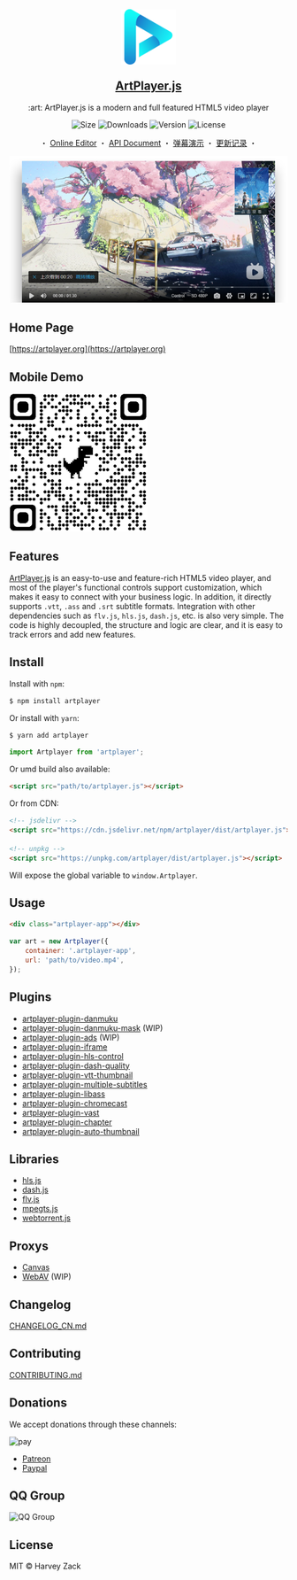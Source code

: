 <h2 align="center">
    <p><img src="./images/logo.png" width="100" alt="logo"></p>
    <a href="https://artplayer.org">ArtPlayer.js</a>
</h2>

<p align="center">
    :art: ArtPlayer.js is a modern and full featured HTML5 video player
</p>

<p align="center">
  <img src="https://img.shields.io/bundlephobia/minzip/artplayer" alt="Size">
  <img src="https://img.shields.io/npm/dm/artplayer.svg?sanitize=true" alt="Downloads">
  <img src="https://img.shields.io/npm/v/artplayer.svg?sanitize=true" alt="Version">
  <img src="https://img.shields.io/npm/l/artplayer.svg?sanitize=true" alt="License">
</p>

<p align="center">
  <span>・</span>
  <a href="https://artplayer.org">Online Editor</a>
  <span>・</span>
  <a href="https://artplayer.org/document">API Document</a>
  <span>・</span>
  <a href="https://artplayer.org/?libs=./uncompiled/artplayer-plugin-danmuku/index.js&example=danmuku">弹幕演示</a>
  <span>・</span>
  <a href="./CHANGELOG_CN.md">更新记录</a>
  <span>・</span>
</p>

<p align="center">
    <a href="https://artplayer.org">
        <img src="./images/screenshot.png" alt="screenshot">
    </a>
</p>

## Home Page

[https://artplayer.org](https://artplayer.org)

## Mobile Demo

<img src="./images/qrcode.png" width="250">

## Features

[ArtPlayer.js](https://artplayer.org) is an easy-to-use and feature-rich HTML5 video player, and most of the player's functional controls support customization, which makes it easy to connect with your business logic. In addition, it directly supports `.vtt`, `.ass` and `.srt` subtitle formats. Integration with other dependencies such as `flv.js`, `hls.js`, `dash.js`, etc. is also very simple. The code is highly decoupled, the structure and logic are clear, and it is easy to track errors and add new features.

## Install

Install with `npm`:

```bash
$ npm install artplayer
```

Or install with `yarn`:

```bash
$ yarn add artplayer
```

```js
import Artplayer from 'artplayer';
```

Or umd build also available:

```html
<script src="path/to/artplayer.js"></script>
```

Or from CDN:

```html
<!-- jsdelivr -->
<script src="https://cdn.jsdelivr.net/npm/artplayer/dist/artplayer.js"></script>

<!-- unpkg -->
<script src="https://unpkg.com/artplayer/dist/artplayer.js"></script>
```

Will expose the global variable to `window.Artplayer`.

## Usage

```html
<div class="artplayer-app"></div>
```

```js
var art = new Artplayer({
    container: '.artplayer-app',
    url: 'path/to/video.mp4',
});
```

## Plugins

-   [artplayer-plugin-danmuku](https://artplayer.org/?libs=./uncompiled/artplayer-plugin-danmuku/index.js&example=danmuku)
-   [artplayer-plugin-danmuku-mask](https://artplayer.org/?libs=./uncompiled/artplayer-plugin-danmuku/index.js%0A./uncompiled/artplayer-plugin-danmuku-mask/index.js&example=danmuku.mask) (WIP)
-   [artplayer-plugin-ads](https://artplayer.org/?libs=./uncompiled/artplayer-plugin-ads/index.js&example=ads) (WIP)
-   [artplayer-plugin-iframe](https://artplayer.org/?libs=./uncompiled/artplayer-plugin-iframe/index.js&example=iframe)
-   [artplayer-plugin-hls-control](https://artplayer.org/?libs=https://cdnjs.cloudflare.com/ajax/libs/hls.js/8.0.0-beta.3/hls.min.js%0A./uncompiled/artplayer-plugin-hls-control/index.js&example=hls.control)
-   [artplayer-plugin-dash-quality](https://artplayer.org/?libs=https://cdnjs.cloudflare.com/ajax/libs/dashjs/4.5.2/dash.all.min.js%0A./uncompiled/artplayer-plugin-dash-quality/index.js&example=dash.quality)
-   [artplayer-plugin-vtt-thumbnail](https://artplayer.org/?libs=./uncompiled/artplayer-plugin-vtt-thumbnail/index.js&example=vtt.thumbnail)
-   [artplayer-plugin-multiple-subtitles](https://artplayer.org/?libs=./uncompiled/artplayer-plugin-multiple-subtitles/index.js&example=multiple.subtitles)
-   [artplayer-plugin-libass](https://artplayer.org/?libs=./uncompiled/artplayer-plugin-libass/index.js&example=libass)
-   [artplayer-plugin-chromecast](https://artplayer.org/?libs=./uncompiled/artplayer-plugin-chromecast/index.js&example=chromecast)
-   [artplayer-plugin-vast](https://artplayer.org/?libs=./uncompiled/artplayer-plugin-vast/index.js&example=vast)
-   [artplayer-plugin-chapter](https://artplayer.org/?libs=./uncompiled/artplayer-plugin-chapter/index.js&example=chapter)
-   [artplayer-plugin-auto-thumbnail](https://artplayer.org/?libs=./uncompiled/artplayer-plugin-auto-thumbnail/index.js&example=auto.thumbnail)

## Libraries

-   [hls.js](https://artplayer.org/?libs=https://cdnjs.cloudflare.com/ajax/libs/hls.js/8.0.0-beta.3/hls.min.js&example=hls)
-   [dash.js](https://artplayer.org/?libs=https://cdnjs.cloudflare.com/ajax/libs/dashjs/4.5.2/dash.all.min.js&example=dash)
-   [flv.js](https://artplayer.org/?libs=https://cdnjs.cloudflare.com/ajax/libs/flv.js/1.6.2/flv.min.js&example=flv)
-   [mpegts.js](https://artplayer.org/?libs=https://cdn.jsdelivr.net/npm/mpegts.js@1.7.3/dist/mpegts.min.js&example=mpegts)
-   [webtorrent.js](https://artplayer.org/?libs=https://cdn.jsdelivr.net/npm/webtorrent@1/webtorrent.min.js&example=webtorrent)

## Proxys

-   [Canvas](https://artplayer.org/?libs=./uncompiled/artplayer-proxy-canvas/index.js&example=canvas)
-   [WebAV](https://artplayer.org/?libs=./uncompiled/artplayer-proxy-webav/index.js&example=webav) (WIP)

## Changelog

[CHANGELOG_CN.md](./CHANGELOG_CN.md)

## Contributing

[CONTRIBUTING.md](./CONTRIBUTING.md)

## Donations

We accept donations through these channels:

![pay](./images/pay.png)

-   [Patreon](https://www.patreon.com/artplayer)
-   [Paypal](https://www.paypal.me/harveyzack)

## QQ Group

![QQ Group](./images/qqgroup.png)

## License

MIT © Harvey Zack
